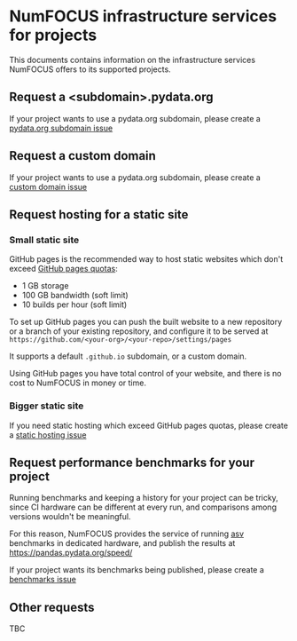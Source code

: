 # NumFOCUS infrastructure services for projects

This documents contains information on the infrastructure services NumFOCUS
offers to its supported projects.

## Request a \<subdomain\>.pydata.org

If your project wants to use a pydata.org subdomain, please create a
[pydata.org subdomain issue](https://github.com/numfocus/infrastructure/issues/new?labels=Pydata%2CSubdomain&template=pydata_subdomain.yaml)


## Request a custom domain

If your project wants to use a pydata.org subdomain, please create a
[custom domain issue](https://github.com/numfocus/infrastructure/issues/new?labels=Custom%2CDomain&template=custom_domain.yaml)


## Request hosting for a static site

### Small static site

GitHub pages is the recommended way to host static websites which don't
exceed [GitHub pages quotas](https://docs.github.com/en/pages/getting-started-with-github-pages/about-github-pages#usage-limits):

- 1 GB storage
- 100 GB bandwidth (soft limit)
- 10 builds per hour (soft limit)

To set up GitHub pages you can push the built website to a new repository
or a branch of your existing repository, and configure it to be served at
`https://github.com/<your-org>/<your-repo>/settings/pages`

It supports a default `.github.io` subdomain, or a custom domain.

Using GitHub pages you have total control of your website, and there is no
cost to NumFOCUS in money or time.

### Bigger static site

If you need static hosting which exceed GitHub pages quotas, please create a
[static hosting issue](https://github.com/numfocus/infrastructure/issues/new?labels=Static%2CHosting&template=template=static_hosting.yaml)


## Request performance benchmarks for your project

Running benchmarks and keeping a history for your project can be tricky,
since CI hardware can be different at every run, and comparisons among
versions wouldn't be meaningful.

For this reason, NumFOCUS provides the service of running
[asv](https://asv.readthedocs.io/) benchmarks in dedicated hardware,
and publish the results at https://pandas.pydata.org/speed/

If your project wants its benchmarks being published, please create a
[benchmarks issue](https://github.com/numfocus/infrastructure/issues/new?labels=Benchmarks&template=template=benchmarks.yaml)


## Other requests

TBC
